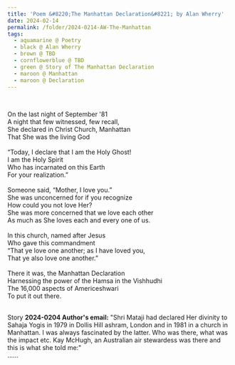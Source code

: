 ```yaml
---
title: 'Poem &#8220;The Manhattan Declaration&#8221; by Alan Wherry'
date: 2024-02-14
permalink: /folder/2024-0214-AW-The-Manhattan
tags:
  - aquamarine @ Poetry
  - black @ Alan Wherry
  - brown @ TBD
  - cornflowerblue @ TBD
  - green @ Story of The Manhattan Declaration
  - maroon @ Manhattan
  - maroon @ Declaration
---
```


<br>

<p>
On the last night of September '81<br>
A night that few witnessed, few recall,<br>
She declared in Christ Church, Manhattan<br>
That She was the living God<br>
<br>
“Today, I declare that I am the Holy Ghost!<br>
I am the Holy Spirit<br>
Who has incarnated on this Earth<br>
For your realization.”<br>
<br>
Someone said, “Mother, I love you.”<br>
She was unconcerned for if you recognize<br>
How could you not love Her?<br>
She was more concerned that we love each other<br>
As much as She loves each and every one of us.<br>
<br>
In this church, named after Jesus<br>
Who gave this commandment<br>
“That ye love one another; as I have loved you,<br>
That ye also love one another.”<br>
<br>
There it was, the Manhattan Declaration<br>
Harnessing the power of the Hamsa in the Vishhudhi<br>
The 16,000 aspects of Americeshwari<br>
To put it out there.<br>
</p>

<br>

<wave-list>
<list-title color="DarkSeaGreen" width="40">Story</list-title>
  <list-item color="BlanchedAlmond"  width="280"><b>2024-0204 Author's email:</b> "Shri Mataji had declared Her divinity to Sahaja Yogis in 1979 in Dollis Hill ashram, London and in 1981 in a church in Manhattan. I was always fascinated by the latter. Who was there, what was the impact etc. Kay McHugh, an Australian air stewardess was there and this is what she told me:"<br>
......</list-item>
</wave-list>